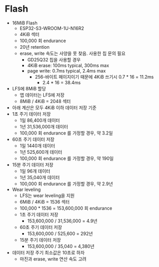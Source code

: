 # Flash

- 16MiB Flash
  - ESP32-S3-WROOM-1U-N16R2 
  - 4KiB 섹터
  - 100,000 회 endurance
  - 20년 retention
  - erase, write 속도는 사양을 못 찾음. 사용한 칩 문의 필요
    - GD25Q32 칩을 사용할 경우
    - 4KiB erase: 100ms typical, 300ms max
    - page write: 0.7ms typical, 2.4ms max
      - 256-바이트 페이지이기 때문에 4KiB 쓰기시 0.7 * 16 = 11.2ms
        - 2.4 * 16 = 38.4ms
- LFS에 8MiB 할당
  - 앱 데이터는 LFS에 저장
  - 8MiB / 4KiB = 2048 섹터
- 아래 계산은 모두 4KiB 이하 데이터 저장 기준
- 1초 주기 데이터 저장
  - 1일 86,400개 데이터
  - 1년 31,536,000개 데이터
  - 100,000 회 endurance 를 가정할 경우, 약 3.2일
- 60초 주기 데이터 저장
  - 1일 1440개 데이터
  - 1년 525,600개 데이터
  - 100,000 회 endurance 를 가정할 경우, 약 190일
- 15분 주기 데이터 저장
  - 1일 96개 데이터
  - 1년 35,040개 데이터
  - 100,000 회 endurance 를 가정할 경우, 약 2.9년
- Wear leveling
  - LFS는 wear leveling을 지원
  - 6MiB / 4KiB = 1536 섹터
  - 100,000 * 1536 = 153,600,000 회 endurance
  - 1초 주기 데이터 저장
    - 153,600,000 / 31,536,000 = 4.9년
  - 60초 주기 데이터 저장
    - 153,600,000 / 525,600 = 292년
  - 15분 주기 데이터 저장
    - 153,600,000 / 35,040 = 4,380년
- 데이터 저장 주기 최소값은 10초로 하자
  - 마진과 erase, write 연산 속도 고려
